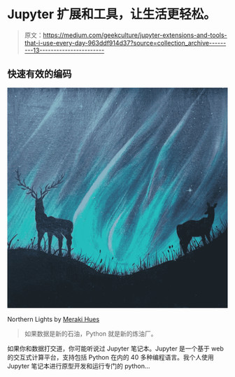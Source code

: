# Jupyter 扩展和工具，让生活更轻松。

> 原文：<https://medium.com/geekculture/jupyter-extensions-and-tools-that-i-use-every-day-963ddf914d37?source=collection_archive---------13----------------------->

## 快速有效的编码

![](img/77a6d72b9d7a8ec16ac92a34d1fffae9.png)

Northern Lights by [Meraki Hues](https://www.instagram.com/meraki.hues/?hl=en)

> 如果数据是新的石油，Python 就是新的炼油厂。

如果你和数据打交道，你可能听说过 Jupyter 笔记本。Jupyter 是一个基于 web 的交互式计算平台，支持包括 Python 在内的 40 多种编程语言。我个人使用 Jupyter 笔记本进行原型开发和运行专门的 python…